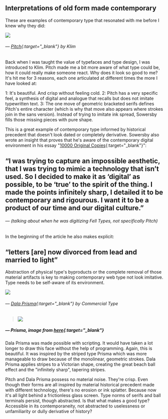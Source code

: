 <a name="typefaces01.md"></a>

## Interpretations of old form made contemporary

These are examples of contemporary type that resonated with me before I knew why they did:

![](images/pitch.jpeg)
###### — [Pitch](https://klim.co.nz/retail-fonts/pitch/){:target="_blank"} by Klim

Back when I was taught the value of typefaces and type design, I was introduced to Klim. Pitch made me a bit more aware of what type could be, how it could really make someone react. Why does it look so good to me? It's hit me for 3 reasons, each one articulated at different times the more I have looked at:

1: It's beautiful. And crisp without feeling cold.
2: Pitch has a very specific feel, a synthesis of digital and analogue that recalls but does not imitate typewritten text.
3: The one move of geometric bracketed serifs defines Pitch's entire character (which is why that move also appears where strokes join in the sans version). Instead of trying to imitate ink spread, Sowersby fills those missing pieces with pure shape.

This is a great example of contemporary type informed by historical precedent that doesn't look dated or completely derivative. Sowersby also wrote an insight that proves that he's aware of the contemporary digital environment in his essay "[10000 Original Copies](https://klim.co.nz/blog/10000-original-copies/){:target="_blank"}":

## “I was trying to capture an impossible aesthetic, that I was trying to mimic a technology that isn’t used. So I decided to make it as ‘digital’ as possible, to be ‘true’ to the spirit of the thing. I made the points infinitely sharp, I detailed it to be contemporary and rigourous. I want it to be a product of our time and our digital culture.”
###### — (talking about when he was digitizing Fell Types, not specifically Pitch)

In the beginning of the article he also makes explicit:

## “letters [are] now divorced from lead and married to light”

Abstraction of physical type's byproducts or the complete removal of those material artifacts is key to making contemporary web type not look imitative. Type needs to be self-aware of its environment.

![](images/dalaprisma.png)
###### — [Dala Prisma](https://commercialtype.com/catalog/dala_floda/dala_prisma){:target="_blank"} by Commercial Type

>![](images/prisma.png)
##### — Prisma, image from [here](https://www.flickr.com/photos/philipp75/14297172014/in/photostream/lightbox/){:target="_blank"}

Dala Prisma was made possible with scripting. It would have taken a lot longer to draw this face without the help of programming. Again, this is beautiful. It was inspired by the striped type Prisma which was more manageable to draw because of the monolinear, geometric strokes. Dala Prisma applies stripes to a Victorian shape, creating the great beach ball effect and the "infinitely sharp", tapering stripes.

Pitch and Dala Prisma possess no material noise. They're crisp. Even though their forms are all inspired by material historical precedent made with different technology, there's no erosion or ink splatter. Because now it's all light behind a frictionless glass screen. Type norms of serifs and ball terminals persist, though abstracted. Is that what makes a good type? Accessible in its contemporaneity, not abstracted to uselessness or unfamiliarity or dully derivative of history?
